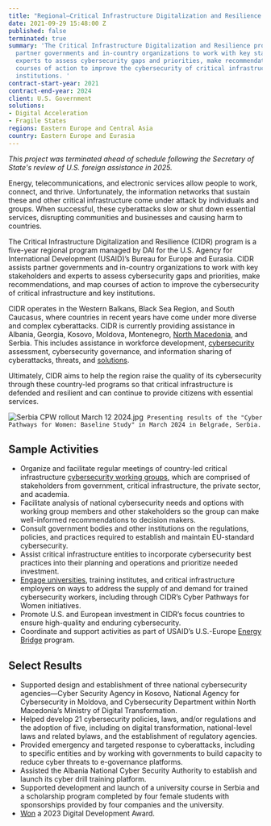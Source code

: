 ```yaml
---
title: "Regional—Critical Infrastructure Digitalization and Resilience (CIDR)"
date: 2021-09-29 15:48:00 Z
published: false
terminated: true
summary: 'The Critical Infrastructure Digitalization and Resilience program assists
  partner governments and in-country organizations to work with key stakeholders and
  experts to assess cybersecurity gaps and priorities, make recommendations, and map
  courses of action to improve the cybersecurity of critical infrastructure and key
  institutions. '
contract-start-year: 2021
contract-end-year: 2024
client: U.S. Government
solutions:
- Digital Acceleration
- Fragile States
regions: Eastern Europe and Central Asia
country: Eastern Europe and Eurasia
---
```


<aside><em>This project was terminated ahead of schedule following the Secretary of State's review of U.S. foreign assistance in 2025.</em></aside>

Energy, telecommunications, and electronic services allow people to work, connect, and thrive. Unfortunately, the information networks that sustain these and other critical infrastructure come under attack by individuals and groups. When successful, these cyberattacks slow or shut down essential services, disrupting communities and businesses and causing harm to countries.

The Critical Infrastructure Digitalization and Resilience (CIDR) program is a five-year regional program managed by DAI for the U.S. Agency for International Development (USAID)’s Bureau for Europe and Eurasia. CIDR assists partner governments and in-country organizations to work with key stakeholders and experts to assess cybersecurity gaps and priorities, make recommendations, and map courses of action to improve the cybersecurity of critical infrastructure and key institutions.

CIDR operates in the Western Balkans, Black Sea Region, and South Caucasus, where countries in recent years have come under more diverse and complex cyberattacks. CIDR is currently providing assistance in Albania, Georgia, Kosovo, Moldova, Montenegro, [North Macedonia](https://dai-global-digital.com/overcoming-gender-biases-to-support-cyber-workforce-development-in-north-macedonia.html), and Serbia. This includes assistance in workforce development, [cybersecurity](https://dai-global-digital.com/north-macedonia-completes-cybersecurity-coordination-exercise.html) assessment, cybersecurity governance, and information sharing of cyberattacks, threats, and [solutions](https://dai-global-digital.com/how-multi-stakeholder-coalitions-can-enhance-policy-and-regulatory-frameworks-for-cybersecurity.html).

Ultimately, CIDR aims to help the region raise the quality of its cybersecurity through these country-led programs so that critical infrastructure is defended and resilient and can continue to provide citizens with essential services.

![Serbia CPW rollout March 12 2024.jpg](/uploads/Serbia%20CPW%20rollout%20March%2012%202024.jpg)` Presenting results of the "Cyber Pathways for Women: Baseline Study" in March 2024 in Belgrade, Serbia.`

## Sample Activities

* Organize and facilitate regular meetings of country-led critical infrastructure [cybersecurity working groups](https://medium.com/usaid-2030/ctrl-alt-defend-3649d4bc9433), which are comprised of stakeholders from government, critical infrastructure, the private sector, and academia.
* Facilitate analysis of national cybersecurity needs and options with working group members and other stakeholders so the group can make well-informed recommendations to decision makers.
* Consult government bodies and other institutions on the regulations, policies, and practices required to establish and maintain EU-standard cybersecurity.
* Assist critical infrastructure entities to incorporate cybersecurity best practices into their planning and operations and prioritize needed investment.
* [Engage universities](https://dai-global-digital.com/overcoming-gender-biases-to-support-cyber-workforce-development-in-north-macedonia.html), training institutes, and critical infrastructure employers on ways to address the supply of and demand for trained cybersecurity workers, including through CIDR’s Cyber Pathways for Women initiatives.
* Promote U.S. and European investment in CIDR’s focus countries to ensure high-quality and enduring cybersecurity.
* Coordinate and support activities as part of USAID’s U.S.-Europe [Energy Bridge](https://www.usaid.gov/about-us/organization/bureau-europe-eurasia/us-europe-energy-bridge) program.

## Select Results

* Supported design and establishment of three national cybersecurity agencies—Cyber Security Agency in Kosovo, National Agency for Cybersecurity in Moldova, and Cybersecurity Department within North Macedonia’s Ministry of Digital Transformation. 
* Helped develop 21 cybersecurity policies, laws, and/or regulations and the adoption of five, including on digital transformation, national-level laws and related bylaws, and the establishment of regulatory agencies. 
* Provided emergency and targeted response to cyberattacks, including to specific entities and by working with governments to build capacity to reduce cyber threats to e-governance platforms. 
* Assisted the Albania National Cyber Security Authority to establish and launch its cyber drill training platform. 
* Supported development and launch of a university course in Serbia and a scholarship program completed by four female students with sponsorships provided by four companies and the university. 
* [Won](https://www.dai.com/news/dais-cidr-program-wins-usaid-2023-digital-development-award) a 2023 Digital Development Award.
